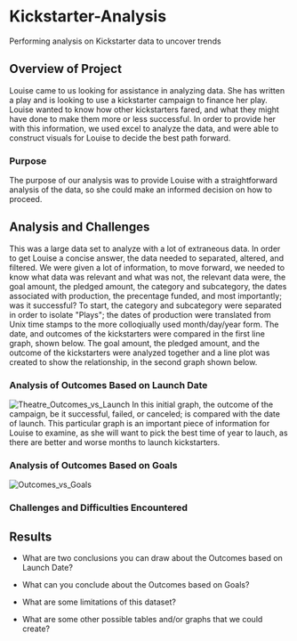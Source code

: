 # Kickstarter-Analysis
Performing analysis on Kickstarter data to uncover trends

## Overview of Project
  Louise came to us looking for assistance in analyzing data. She has written a play and is looking to use a kickstarter campaign to finance her play. Louise wanted to know how other kickstarters fared, and what they might have done to make them more or less successful. In order to provide her with this information, we used excel to analyze the data, and were able to construct visuals for Louise to decide the best path forward. 
  
### Purpose
  The purpose of our analysis was to provide Louise with a straightforward analysis of the data, so she could make an informed decision on how to proceed. 

## Analysis and Challenges
  This was a large data set to analyze with a lot of extraneous data. In order to get Louise a concise answer, the data needed to separated, altered, and filtered. We were given a lot of information, to move forward, we needed to know what data was relevant and what was not, the relevant data were, the goal amount, the pledged amount, the category and subcategory, the dates associated with production, the precentage funded, and most importantly; was it successful? To start, the category and subcategory were separated in order to isolate "Plays"; the dates of production were translated from Unix time stamps to the more colloqiually used month/day/year form. The date, and outcomes of the kickstarters were compared in the first line graph, shown below. The goal amount, the pledged amount, and the outcome of the kickstarters were analyzed together and a line plot was created to show the relationship, in the second graph shown below. 
    
### Analysis of Outcomes Based on Launch Date
  ![Theatre_Outcomes_vs_Launch](https://user-images.githubusercontent.com/106715300/174501191-b4fa58d6-de5f-4119-b0a1-a6a15fe1273d.png)
  In this initial graph, the outcome of the campaign, be it successful, failed, or canceled; is compared with the date of launch. This particular graph is an important piece of information for Louise to examine, as she will want to pick the best time of year to lauch, as there are better and worse months to launch kickstarters. 

### Analysis of Outcomes Based on Goals
  ![Outcomes_vs_Goals](https://user-images.githubusercontent.com/106715300/174501337-7f5855e8-276b-43a6-869f-2c97bed3a3f6.png)

### Challenges and Difficulties Encountered

## Results

- What are two conclusions you can draw about the Outcomes based on Launch Date?

- What can you conclude about the Outcomes based on Goals?

- What are some limitations of this dataset?

- What are some other possible tables and/or graphs that we could create?
